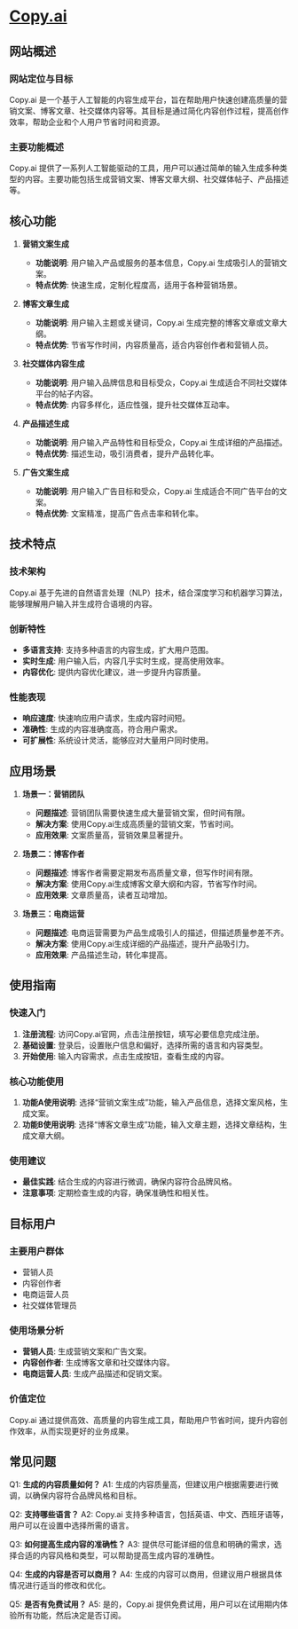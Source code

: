 # [Copy.ai](https://copy.ai)

## 网站概述

### 网站定位与目标
Copy.ai 是一个基于人工智能的内容生成平台，旨在帮助用户快速创建高质量的营销文案、博客文章、社交媒体内容等。其目标是通过简化内容创作过程，提高创作效率，帮助企业和个人用户节省时间和资源。

### 主要功能概述
Copy.ai 提供了一系列人工智能驱动的工具，用户可以通过简单的输入生成多种类型的内容。主要功能包括生成营销文案、博客文章大纲、社交媒体帖子、产品描述等。

## 核心功能

1. **营销文案生成**
   - **功能说明**: 用户输入产品或服务的基本信息，Copy.ai 生成吸引人的营销文案。
   - **特点优势**: 快速生成，定制化程度高，适用于各种营销场景。

2. **博客文章生成**
   - **功能说明**: 用户输入主题或关键词，Copy.ai 生成完整的博客文章或文章大纲。
   - **特点优势**: 节省写作时间，内容质量高，适合内容创作者和营销人员。

3. **社交媒体内容生成**
   - **功能说明**: 用户输入品牌信息和目标受众，Copy.ai 生成适合不同社交媒体平台的帖子内容。
   - **特点优势**: 内容多样化，适应性强，提升社交媒体互动率。

4. **产品描述生成**
   - **功能说明**: 用户输入产品特性和目标受众，Copy.ai 生成详细的产品描述。
   - **特点优势**: 描述生动，吸引消费者，提升产品转化率。

5. **广告文案生成**
   - **功能说明**: 用户输入广告目标和受众，Copy.ai 生成适合不同广告平台的文案。
   - **特点优势**: 文案精准，提高广告点击率和转化率。

## 技术特点

### 技术架构
Copy.ai 基于先进的自然语言处理（NLP）技术，结合深度学习和机器学习算法，能够理解用户输入并生成符合语境的内容。

### 创新特性
- **多语言支持**: 支持多种语言的内容生成，扩大用户范围。
- **实时生成**: 用户输入后，内容几乎实时生成，提高使用效率。
- **内容优化**: 提供内容优化建议，进一步提升内容质量。

### 性能表现
- **响应速度**: 快速响应用户请求，生成内容时间短。
- **准确性**: 生成的内容准确度高，符合用户需求。
- **可扩展性**: 系统设计灵活，能够应对大量用户同时使用。

## 应用场景

1. **场景一：营销团队**
   - **问题描述**: 营销团队需要快速生成大量营销文案，但时间有限。
   - **解决方案**: 使用Copy.ai生成高质量的营销文案，节省时间。
   - **应用效果**: 文案质量高，营销效果显著提升。

2. **场景二：博客作者**
   - **问题描述**: 博客作者需要定期发布高质量文章，但写作时间有限。
   - **解决方案**: 使用Copy.ai生成博客文章大纲和内容，节省写作时间。
   - **应用效果**: 文章质量高，读者互动增加。

3. **场景三：电商运营**
   - **问题描述**: 电商运营需要为产品生成吸引人的描述，但描述质量参差不齐。
   - **解决方案**: 使用Copy.ai生成详细的产品描述，提升产品吸引力。
   - **应用效果**: 产品描述生动，转化率提高。

## 使用指南

### 快速入门
1. **注册流程**: 访问Copy.ai官网，点击注册按钮，填写必要信息完成注册。
2. **基础设置**: 登录后，设置账户信息和偏好，选择所需的语言和内容类型。
3. **开始使用**: 输入内容需求，点击生成按钮，查看生成的内容。

### 核心功能使用
1. **功能A使用说明**: 选择“营销文案生成”功能，输入产品信息，选择文案风格，生成文案。
2. **功能B使用说明**: 选择“博客文章生成”功能，输入文章主题，选择文章结构，生成文章大纲。

### 使用建议
- **最佳实践**: 结合生成的内容进行微调，确保内容符合品牌风格。
- **注意事项**: 定期检查生成的内容，确保准确性和相关性。

## 目标用户

### 主要用户群体
- 营销人员
- 内容创作者
- 电商运营人员
- 社交媒体管理员

### 使用场景分析
- **营销人员**: 生成营销文案和广告文案。
- **内容创作者**: 生成博客文章和社交媒体内容。
- **电商运营人员**: 生成产品描述和促销文案。

### 价值定位
Copy.ai 通过提供高效、高质量的内容生成工具，帮助用户节省时间，提升内容创作效率，从而实现更好的业务成果。

## 常见问题

Q1: **生成的内容质量如何？**
A1: 生成的内容质量高，但建议用户根据需要进行微调，以确保内容符合品牌风格和目标。

Q2: **支持哪些语言？**
A2: Copy.ai 支持多种语言，包括英语、中文、西班牙语等，用户可以在设置中选择所需的语言。

Q3: **如何提高生成内容的准确性？**
A3: 提供尽可能详细的信息和明确的需求，选择合适的内容风格和类型，可以帮助提高生成内容的准确性。

Q4: **生成的内容是否可以商用？**
A4: 生成的内容可以商用，但建议用户根据具体情况进行适当的修改和优化。

Q5: **是否有免费试用？**
A5: 是的，Copy.ai 提供免费试用，用户可以在试用期内体验所有功能，然后决定是否订阅。